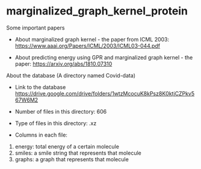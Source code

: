 # marginalized_graph_kernel_protein

Some important papers

* About marginalized graph kernel - the paper from ICML 2003:
https://www.aaai.org/Papers/ICML/2003/ICML03-044.pdf

* About predicting energy using GPR and marginalized graph kernel - the paper: 
https://arxiv.org/abs/1810.07310

About the database (A directory named Covid-data)

* Link to the database
https://drive.google.com/drive/folders/1wtzMcocuK8kPsz8K0ktjCZPkv567W6M2

* Number of files in this directory: 606
* Type of files in this directory: .xz
* Columns in each file:  
1. energy: total energy of a certain molecule
2. smiles: a smile string that represents that molecule
3. graphs: a graph that represents that molecule
